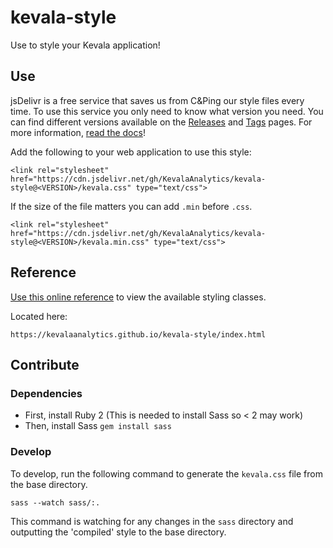# kevala-style
Use to style your Kevala application!

## Use
jsDelivr is a free service that saves us from C&Ping our style files every time.
To use this service you only need to know what version you need. You can find different versions available on the [Releases](https://github.com/KevalaAnalytics/kevala-style/releases) and [Tags](https://github.com/KevalaAnalytics/kevala-style/tags) pages. For more information,
[read the docs](https://github.com/jsdelivr/jsdelivr#usage)!

Add the following to your web application to use this style:
```
<link rel="stylesheet" href="https://cdn.jsdelivr.net/gh/KevalaAnalytics/kevala-style@<VERSION>/kevala.css" type="text/css">
```

If the size of the file matters you can add `.min` before `.css`.
```
<link rel="stylesheet" href="https://cdn.jsdelivr.net/gh/KevalaAnalytics/kevala-style@<VERSION>/kevala.min.css" type="text/css">
```

## Reference
[Use this online reference](https://kevalaanalytics.github.io/kevala-style/index.html) to view the available styling classes.

Located here:
```
https://kevalaanalytics.github.io/kevala-style/index.html
```

## Contribute

### Dependencies
* First, install Ruby 2 (This is needed to install Sass so < 2 may work)
* Then, install Sass `gem install sass`

### Develop
To develop, run the following command to generate the `kevala.css` file from the
base directory.
```
sass --watch sass/:.
```
This command is watching for any changes in the `sass` directory and outputting
the 'compiled' style to the base directory.
